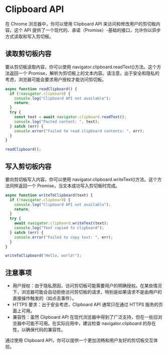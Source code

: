 # Clipboard API

在 Chrome 浏览器中，你可以使用 Clipboard API 来访问和修改用户的剪切板内容。这个 API 提供了一个现代的、承诺（Promise）-基础的接口，允许你以异步方式读取和写入剪切板。

## 读取剪切板内容

要从剪切板读取内容，你可以使用 navigator.clipboard.readText()方法。这个方法返回一个 Promise，解析为剪切板上的文本内容。请注意，出于安全和隐私的考虑，浏览器可能会要求用户授权才能访问剪切板。

```js
async function readClipboard() {
  if (!navigator.clipboard) {
    console.log("Clipboard API not available");
    return;
  }
  try {
    const text = await navigator.clipboard.readText();
    console.log("Pasted content: ", text);
  } catch (err) {
    console.error("Failed to read clipboard contents: ", err);
  }
}

readClipboard();
```

## 写入剪切板内容

要向剪切板写入内容，你可以使用 navigator.clipboard.writeText()方法。这个方法同样返回一个 Promise，当文本成功写入剪切板时完成。

```js
async function writeToClipboard(text) {
  if (!navigator.clipboard) {
    console.log("Clipboard API not available");
    return;
  }
  try {
    await navigator.clipboard.writeText(text);
    console.log("Text copied to clipboard");
  } catch (err) {
    console.error("Failed to copy text: ", err);
  }
}

writeToClipboard("Hello, world!");
```

## 注意事项

- 用户授权：由于隐私原因，访问剪切板可能需要用户的明确授权。在某些情况下，浏览器可能会自动拒绝访问剪切板的请求，特别是如果请求不是由用户的直接操作触发的（如点击事件）。
- HTTPS 要求：出于安全考虑，Clipboard API 通常只在通过 HTTPS 服务的页面上可用。
- 兼容性：虽然 Clipboard API 在现代浏览器中得到了广泛支持，但在一些旧浏览器中可能不可用。在实际应用中，建议检查 navigator.clipboard 的存在性，以确保代码的兼容性。

通过使用 Clipboard API，你可以提供一个更加流畅和用户友好的剪切板交互体验。
